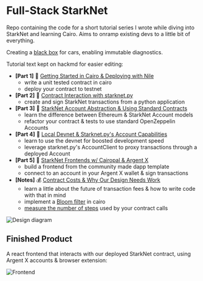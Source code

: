# Full-Stack StarkNet

Repo containing the code for a short tutorial series I wrote while diving into StarkNet and learning Cairo. Aims to onramp existing devs to a little bit of everything.

Creating a [black box](https://en.wikipedia.org/wiki/Flight_recorder) for cars, enabling immutable diagnostics.

Tutorial text kept on hackmd for easier editing:

* **[Part 1]** 🚧 [Getting Started in Cairo & Deploying with Nile](https://hackmd.io/@sambarnes/BJvGs0JpK)
	* write a unit tested contract in cairo 
	* deploy your contract to testnet
* **[Part 2]** 🐍 [Contract Interaction with starknet.py](https://hackmd.io/@sambarnes/H1Fx7OMaF)
	* create and sign StarkNet transactions from a python application
* **[Part 3]** 👥 [StarkNet Account Abstraction & Using Standard Contracts](https://hackmd.io/@sambarnes/rkGekNvAY)
	* learn the difference between Ethereum & StarkNet Account models
	* refactor your contract & tests to use standard OpenZeppelin Accounts
* **[Part 4]** 💽 [Local Devnet & Starknet.py's Account Capabilities](https://hackmd.io/@sambarnes/By7kitOCt)
	* learn to use the devnet for boosted development speed
	* leverage starknet.py's AccountClient to proxy transactions through a deployed Account
* **[Part 5]** 🎨 [StarkNet Frontends w/ Cairopal & Argent X](https://hackmd.io/@sambarnes/HydPlH9CY)
	* build a frontend from the community made dapp template
	* connect to an account in your Argent X wallet & sign transactions
* **[Notes]** 💰 [Contract Costs & Why Our Design Needs Work](https://hackmd.io/@sambarnes/SkxMZHhRK)
	* learn a little about the future of transaction fees & how to write code with that in mind
	* implement a [Bloom filter](https://github.com/sambarnes/cairo-bloom) in cairo
	* [measure the number of steps](https://hackmd.io/@sambarnes/SkxMZHhRK#Measuring-Contract-Calls) used by your contract calls

![Design diagram](https://i.imgur.com/i0ZFjfO.png)

## Finished Product

A react frontend that interacts with our deployed StarkNet contract, using Argent X accounts & browser extension:

![Frontend](https://i.imgur.com/bxVGVU5.png)
